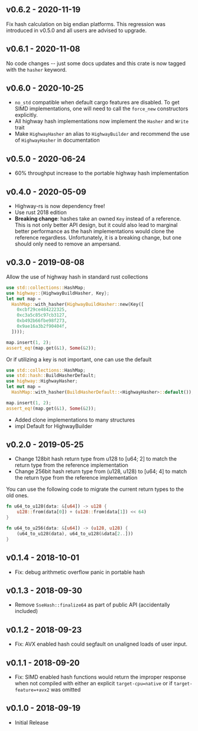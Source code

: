 ## v0.6.2 - 2020-11-19

Fix hash calculation on big endian platforms. This regression was introduced in v0.5.0 and all users are advised to upgrade.

## v0.6.1 - 2020-11-08

No code changes -- just some docs updates and this crate is now tagged with the `hasher` keyword.

## v0.6.0 - 2020-10-25

- `no_std` compatible when default cargo features are disabled. To get SIMD implementations, one will need to call the `force_new` constructors explicitly.
- All highway hash implementations now implement the `Hasher` and `Write` trait
- Make `HighwayHasher` an alias to `HighwayBuilder` and recommend the use of `HighwayHasher` in documentation

## v0.5.0 - 2020-06-24

- 60% throughput increase to the portable highway hash implementation

## v0.4.0 - 2020-05-09

- Highway-rs is now dependency free!
- Use rust 2018 edition
- **Breaking change**: hashes take an owned `Key` instead of a reference. This is not only better API design, but it could also lead to marginal better performance as the hash implementations would clone the reference regardless. Unfortunately, it is a breaking change, but one should only need to remove an ampersand.

## v0.3.0 - 2019-08-08

Allow the use of highway hash in standard rust collections

```rust
use std::collections::HashMap;
use highway::{HighwayBuildHasher, Key};
let mut map =
  HashMap::with_hasher(HighwayBuildHasher::new(Key([
    0xcbf29ce484222325,
    0xc3a5c85c97cb3127,
    0xb492b66fbe98f273,
    0x9ae16a3b2f90404f,
  ])));

map.insert(1, 2);
assert_eq!(map.get(&1), Some(&2));
```

Or if utilizing a key is not important, one can use the default

```rust
use std::collections::HashMap;
use std::hash::BuildHasherDefault;
use highway::HighwayHasher;
let mut map =
  HashMap::with_hasher(BuildHasherDefault::<HighwayHasher>::default());

map.insert(1, 2);
assert_eq!(map.get(&1), Some(&2));
```

- Added clone implementations to many structures
- impl Default for HighwayBuilder

## v0.2.0 - 2019-05-25

- Change 128bit hash return type from u128 to [u64; 2] to match the return type from the reference implementation
- Change 256bit hash return type from (u128, u128) to [u64; 4] to match the return type from the reference implementation

You can use the following code to migrate the current return types to the old ones.

```rust
fn u64_to_u128(data: &[u64]) -> u128 {
    u128::from(data[0]) + (u128::from(data[1]) << 64)
}

fn u64_to_u256(data: &[u64]) -> (u128, u128) {
    (u64_to_u128(data), u64_to_u128(&data[2..]))
}
```

## v0.1.4 - 2018-10-01

- Fix: debug arithmetic overflow panic in portable hash

## v0.1.3 - 2018-09-30

- Remove `SseHash::finalize64` as part of public API (accidentally included)

## v0.1.2 - 2018-09-23

- Fix: AVX enabled hash could segfault on unaligned loads of user input.

## v0.1.1 - 2018-09-20

- Fix: SIMD enabled hash functions would return the improper response when not compiled with either an explicit `target-cpu=native` or if `target-feature=+avx2` was omitted

## v0.1.0 - 2018-09-19

- Initial Release
